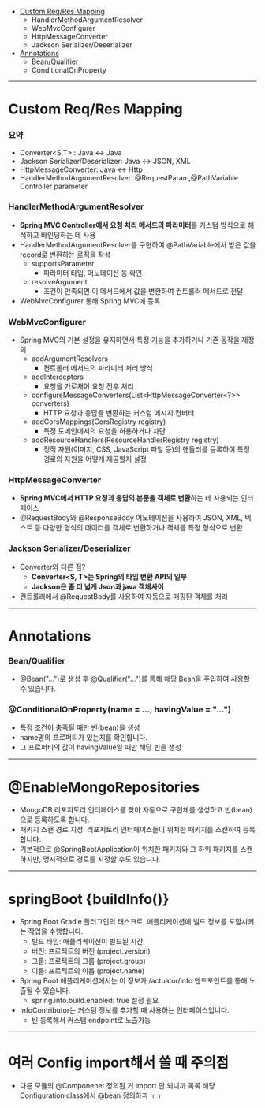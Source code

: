 - [Custom Req/Res Mapping](https://github.com/2jimoo/wiki-in-my-brain/blob/main/work-log/spring.md#%EC%9A%94%EC%95%BD)
  - HandlerMethodArgumentResolver
  - WebMvcConfigurer
  - HttpMessageConverter
  - Jackson Serializer/Deserializer
- [Annotations](https://github.com/2jimoo/wiki-in-my-brain/blob/main/work-log/spring.md#annotations)
  - Bean/Qualifier
  - ConditionalOnProperty
---
# Custom Req/Res Mapping
### 요약
  - Converter<S,T> : Java <-> Java
  - Jackson Serializer/Deserializer: Java <-> JSON, XML
  - HttpMessageConverter: Java <-> Http
  - HandlerMethodArgumentResolver: @RequestParam,@PathVariable Controller parameter

### HandlerMethodArgumentResolver
- **Spring MVC Controller에서 요청 처리 메서드의 파라미터**를 커스텀 방식으로 해석하고 바인딩하는 데 사용
- HandlerMethodArgumentResolver를 구현하여 @PathVariable에서 받은 값을 record로 변환하는 로직을 작성
  - supportsParameter
    - 파라미터 타입, 어노테이션 등 확인
  - resolveArgument
    - 조건이 만족되면 이 메서드에서 값을 변환하여 컨트롤러 메서드로 전달
- WebMvcConfigurer 통해 Spring MVC에 등록

### WebMvcConfigurer
- Spring MVC의 기본 설정을 유지하면서 특정 기능을 추가하거나 기존 동작을 재정의
  - addArgumentResolvers
    - 컨트롤러 메서드의 파라미터 처리 방식
  - addInterceptors
    - 요청을 가로채어 요청 전후 처리
  - configureMessageConverters(List<HttpMessageConverter<?>> converters)
    - HTTP 요청과 응답을 변환하는 커스텀 메시지 컨버터
  - addCorsMappings(CorsRegistry registry)
    - 특정 도메인에서의 요청을 허용하거나 차단
  - addResourceHandlers(ResourceHandlerRegistry registry)
    - 정적 자원(이미지, CSS, JavaScript 파일 등)의 핸들러를 등록하여 특정 경로의 자원을 어떻게 제공할지 설정  

### HttpMessageConverter
- **Spring MVC에서 HTTP 요청과 응답의 본문을 객체로 변환**하는 데 사용되는 인터페이스
-  @RequestBody와 @ResponseBody 어노테이션을 사용하여 JSON, XML, 텍스트 등 다양한 형식의 데이터를 객체로 변환하거나 객체를 특정 형식으로 변환

### Jackson Serializer/Deserializer
- Converter와 다른 점?
  - **Converter<S, T>는 Spring의 타입 변환 API의 일부**
  - **Jackson은 좀 더 넓게 Json과 java 객체사이**
- 컨트롤러에서 @RequestBody를 사용하여 자동으로 매핑된 객체를 처리

---
# Annotations
### Bean/Qualifier
- @Bean("...")로 생성 후 @Qualifier("...")를 통해 해당 Bean을 주입하여 사용할 수 있습니다.
### @ConditionalOnProperty(name = ..., havingValue = "...")
- 특정 조건이 충족될 때만 빈(bean)을 생성
- name명의 프로퍼티가 있는지를 확인합니다.
- 그 프로퍼티의 값이 havingValue일 때만 해당 빈을 생성


---
# @EnableMongoRepositories
-  MongoDB 리포지토리 인터페이스를 찾아 자동으로 구현체를 생성하고 빈(bean)으로 등록하도록 합니다.
-  패키지 스캔 경로 지정: 리포지토리 인터페이스들이 위치한 패키지를 스캔하여 등록합니다.
  -  기본적으로 @SpringBootApplication이 위치한 패키지와 그 하위 패키지를 스캔하지만, 명시적으로 경로를 지정할 수도 있습니다.

---
# springBoot {buildInfo()}
- Spring Boot Gradle 플러그인의 태스크로, 애플리케이션에 빌드 정보를 포함시키는 작업을 수행합니다.
  - 빌드 타임: 애플리케이션이 빌드된 시간
  - 버전: 프로젝트의 버전 (project.version)
  - 그룹: 프로젝트의 그룹 (project.group)
  - 이름: 프로젝트의 이름 (project.name)
- Spring Boot 애플리케이션에서는 이 정보가 /actuator/info 엔드포인트를 통해 노출될 수 있습니다.
  - spring.info.build.enabled: true 설정 필요
- InfoContributor는 커스텀 정보를 추가할 때 사용하는 인터페이스입니다.
  - 빈 등록해서 커스텀 endpoint로 노출가능



---
# 여러 Config import해서 쓸 때 주의점
- 다른 모듈의 @Componenet 정의된 거 import 안 되니까 꼭꼭 해당 Configuration class에서 @bean 정의하긔 ㅜㅜ

